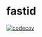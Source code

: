 # fastid

[![codecov](https://codecov.io/gh/beinan/fastid/branch/master/graph/badge.svg)](https://codecov.io/gh/beinan/fastid)

